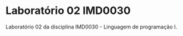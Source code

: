 Laboratório 02 IMD0030
======================

Laboratório 02 da disciplina IMD0030 - Linguagem de programação I.
